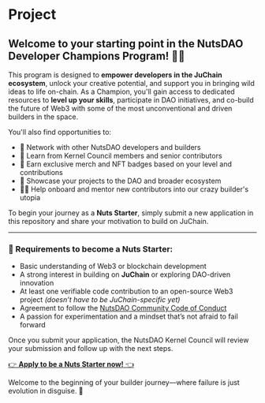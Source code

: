 # Project
## Welcome to your starting point in the NutsDAO Developer Champions Program! 🌰🙌

This program is designed to **empower developers in the JuChain ecosystem**, unlock your creative potential, and support you in bringing wild ideas to life on-chain. As a Champion, you'll gain access to dedicated resources to **level up your skills**, participate in DAO initiatives, and co-build the future of Web3 with some of the most unconventional and driven builders in the space.

You'll also find opportunities to:

- 🎯 Network with other NutsDAO developers and builders  
- 🧠 Learn from Kernel Council members and senior contributors  
- 🎁 Earn exclusive merch and NFT badges based on your level and contributions  
- 🚀 Showcase your projects to the DAO and broader ecosystem  
- 🧑‍🏫 Help onboard and mentor new contributors into our crazy builder's utopia  

To begin your journey as a **Nuts Starter**, simply submit a new application in this repository and share your motivation to build on JuChain.

---

### 🧩 Requirements to become a Nuts Starter:

- Basic understanding of Web3 or blockchain development  
- A strong interest in building on **JuChain** or exploring DAO-driven innovation  
- At least one verifiable code contribution to an open-source Web3 project *(doesn’t have to be JuChain-specific yet)*  
- Agreement to follow the [NutsDAO Community Code of Conduct](#)  
- A passion for experimentation and a mindset that’s not afraid to fail forward  

Once you submit your application, the NutsDAO Kernel Council will review your submission and follow up with the next steps.

[👉 **Apply to be a Nuts Starter now!** 👈](https://github.com/Nuts-DAO/Project/issues)

Welcome to the beginning of your builder journey—where failure is just evolution in disguise. 🎉
